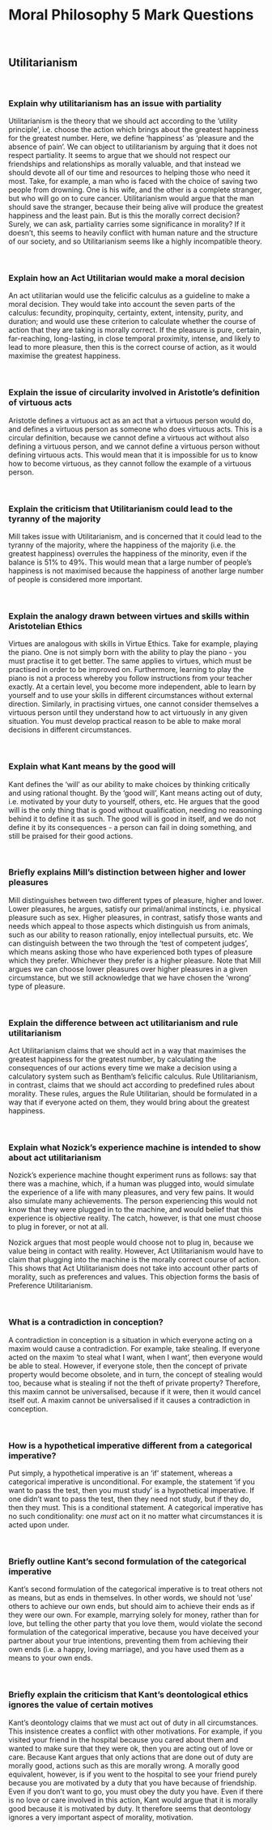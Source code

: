 # Moral Philosophy 5 Mark Questions


</br>

## Utilitarianism

</br>

### Explain why utilitarianism has an issue with partiality

Utilitarianism is the theory that we should act according to the ‘utility principle’, i.e. choose the action which brings about the greatest happiness for the greatest number. Here, we define ‘happiness’ as ‘pleasure and the absence of pain’. We can object to utilitarianism by arguing that it does not respect partiality. It seems to argue that we should not respect our friendships and relationships as morally valuable, and that instead we should devote all of our time and resources to helping those who need it most. Take, for example, a man who is faced with the choice of saving two people from drowning. One is his wife, and the other is a complete stranger, but who will go on to cure cancer. Utilitarianism would argue that the man should save the stranger, because their being alive will produce the greatest happiness and the least pain. But is this the morally correct decision? Surely, we can ask, partiality carries some significance in morality? If it doesn’t, this seems to heavily conflict with human nature and the structure of our society, and so Utilitarianism seems like a highly incompatible theory.

</br>

### Explain how an Act Utilitarian would make a moral decision

An act utilitarian would use the felicific calculus as a guideline to make a moral decision. They would take into account the seven parts of the calculus: fecundity, propinquity, certainty, extent, intensity, purity, and duration; and would use these criterion to calculate whether the course of action that they are taking is morally correct. If the pleasure is pure, certain, far-reaching, long-lasting, in close temporal proximity, intense, and likely to lead to more pleasure, then this is the correct course of action, as it would maximise the greatest happiness.

</br>

### Explain the issue of circularity involved in Aristotle’s definition of virtuous acts

Aristotle defines a virtuous act as an act that a virtuous person would do, and defines a virtuous person as someone who does virtuous acts. This is a circular definition, because we cannot define a virtuous act without also defining a virtuous person, and we cannot define a virtuous person without defining virtuous acts. This would mean that it is impossible for us to know how to become virtuous, as they cannot follow the example of a virtuous person.

</br>

### Explain the criticism that Utilitarianism could lead to the tyranny of the majority

Mill takes issue with Utilitarianism, and is concerned that it could lead to the tyranny of the majority, where the happiness of the majority (i.e. the greatest happiness) overrules the happiness of the minority, even if the balance is 51% to 49%. This would mean that a large number of people’s happiness is not maximised because the happiness of another large number of people is considered more important.

</br>

### Explain the analogy drawn between virtues and skills within Aristotelian Ethics

Virtues are analogous with skills in Virtue Ethics. Take for example, playing the piano. One is not simply born with the ability to play the piano - you must practise it to get better. The same applies to virtues, which must be practised in order to be improved on. Furthermore, learning to play the piano is not a process whereby you follow instructions from your teacher exactly. At a certain level, you become more independent, able to learn by yourself and to use your skills in different circumstances without external direction. Similarly, in practising virtues, one cannot consider themselves a virtuous person until they understand how to act virtuously in any given situation. You must develop practical reason to be able to make moral decisions in different circumstances. 

</br>

### Explain what Kant means by the good will

Kant defines the ‘will’ as our ability to make choices by thinking critically and using rational thought. By the ‘good will’, Kant means acting out of duty, i.e. motivated by your duty to yourself, others, etc. He argues that the good will is the only thing that is good without qualification, needing no reasoning behind it to define it as such. The good will is good in itself, and we do not define it by its consequences - a person can fail in doing something, and still be praised for their good actions.

</br>

### Briefly explains Mill’s distinction between higher and lower pleasures

Mill distinguishes between two different types of pleasure, higher and lower. Lower pleasures, he argues, satisfy our primal/animal instincts, i.e. physical pleasure such as sex. Higher pleasures, in contrast, satisfy those wants and needs which appeal to those aspects which distinguish us from animals, such as our ability to reason rationally, enjoy intellectual pursuits, etc. We can distinguish between the two through the ‘test of competent judges’, which means asking those who have experienced both types of pleasure which they prefer. Whichever they prefer is a higher pleasure. Note that Mill argues we can choose lower pleasures over higher pleasures in a given circumstance, but we still acknowledge that we have chosen the ‘wrong’ type of pleasure.

</br>

### Explain the difference between act utilitarianism and rule utilitarianism

Act Utilitarianism claims that we should act in a way that maximises the greatest happiness for the greatest number, by calculating the consequences of our actions every time we make a decision using a calculatory system such as Bentham’s felicific calculus. Rule Utilitarianism, in contrast, claims that we should act according to predefined rules about morality. These rules, argues the Rule Utilitarian, should be formulated in a way that if everyone acted on them, they would bring about the greatest happiness.

</br>

### Explain what Nozick’s experience machine is intended to show about act utilitarianism

Nozick’s experience machine thought experiment runs as follows: say that there was a machine, which, if a human was plugged into, would simulate the experience of a life with many pleasures, and very few pains. It would also simulate many achievements. The person experiencing this would not know that they were plugged in to the machine, and would belief that this experience is objective reality. The catch, however, is that one must choose to plug in forever, or not at all.

Nozick argues that most people would choose not to plug in, because we value being in contact with reality. However, Act Utilitarianism would have to claim that plugging into the machine is the morally correct course of action. This shows that Act Utilitarianism does not take into account other parts of morality, such as preferences and values. This objection forms the basis of Preference Utilitarianism.

</br>

### What is a contradiction in conception?

A contradiction in conception is a situation in which everyone acting on a maxim would cause a contradiction. For example, take stealing. If everyone acted on the maxim ‘to steal what I want, when I want’, then everyone would be able to steal. However, if everyone stole, then the concept of private property would become obsolete, and in turn, the concept of stealing would too, because what is stealing if not the theft of private property? Therefore, this maxim cannot be universalised, because if it were, then it would cancel itself out. A maxim cannot be universalised if it causes a contradiction in conception.

</br>

### How is a hypothetical imperative different from a categorical imperative?

Put simply, a hypothetical imperative is an ‘if’ statement, whereas a categorical imperative is unconditional. For example, the statement ‘if you want to pass the test, then you must study’ is a hypothetical imperative. If one didn’t want to pass the test, then they need not study, but if they do, then they must. This is a conditional statement. A categorical imperative has no such conditionality: one *must* act on it no matter what circumstances it is acted upon under. 

</br>

### Briefly outline Kant’s second formulation of the categorical imperative

Kant’s second formulation of the categorical imperative is to treat others not as means, but as ends in themselves. In other words, we should not ‘use’ others to achieve our own ends, but should aim to achieve their ends as if they were our own. For example, marrying solely for money, rather than for love, but telling the other party that you love them, would violate the second formulation of the categorical imperative, because you have deceived your partner about your true intentions, preventing them from achieving their own ends (i.e. a happy, loving marriage), and you have used them as a means to your own ends.

</br>

### Briefly explain the criticism that Kant’s deontological ethics ignores the value of certain motives

Kant’s deontology claims that we must act out of duty in all circumstances. This insistence creates a conflict with other motivations. For example, if you visited your friend in the hospital because you cared about them and wanted to make sure that they were ok, then you are acting out of love or care. Because Kant argues that only actions that are done out of duty are morally good, actions such as this are morally wrong. A morally good equivalent, however, is if you went to the hospital to see your friend purely because you are motivated by a duty that you have because of friendship. Even if you don’t want to go, you must obey the duty you have. Even if there is no love or care involved in this action, Kant would argue that it is morally good because it is motivated by duty. It therefore seems that deontology ignores a very important aspect of morality, motivation.